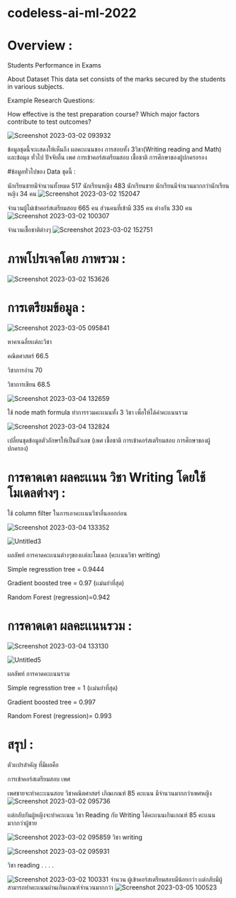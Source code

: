 # codeless-ai-ml-2022


# Overview : 

Students Performance in Exams

About Dataset
This data set consists of the marks secured by the students in various subjects.

Example Research Questions:

How effective is the test preparation course?
Which major factors contribute to test outcomes?




![Screenshot 2023-03-02 093932](https://user-images.githubusercontent.com/96861429/222370068-3c1078e3-b38d-4ebe-ac45-8924ea2aa2d4.png)


ข้อมูลชุดนี้จะเเสดงให้เห็นถึง ผลคะเเนนของ การสอบทั้ง 3วิชา(Writing reading and Math) เเละข้อมุล ทั่วไป ปัจจัยอื่น เพศ การเข้าคอร์สเตรียมสอบ เชื้อชาติ การศึกษาของผู้ปกครอรอง



#ข้อมูลทั่วไปของ Data ชุดนี้ : 


   นักเรียนชายมีจำนวนทั้งหมด 517 นักเรียนหญิง 483 นักเรียนชาย นักเรียนมีจำนวนมากกว่านักเรียนหญิง 34 คน
![Screenshot 2023-03-02 152047](https://user-images.githubusercontent.com/96861429/222371680-f29c38f3-88e7-4132-8ed9-70f9432b25ae.png)



จำนวนผู้ไม่เข้าคอร์สเตรียมสอบ 665 คน  ส่วนคนที่เข้ามี 335 คน ต่างกัน 330 คน
![Screenshot 2023-03-02 100307](https://user-images.githubusercontent.com/96861429/222372078-230d2c7e-e55a-4f5e-91b0-8814a95c849e.png)





จำนวนเชื้อชาติต่างๆ
![Screenshot 2023-03-02 152751](https://user-images.githubusercontent.com/96861429/222373273-35de74ee-a2f4-4b27-9f34-4b575a0306cc.png)





# ภาพโปรเจคโดย ภาพรวม : 



![Screenshot 2023-03-02 153626](https://user-images.githubusercontent.com/96861429/222879549-36deeb86-c9d6-4456-878f-15878114bac8.png)





# การเตรียมข้อมูล : 

![Screenshot 2023-03-05 095841](https://user-images.githubusercontent.com/96861429/222939297-648315bc-0e9c-4459-a5f7-7022acb799be.png)



หาคาเฉลี่ยเเต่ละวิชา 

คณิตศาสตร์ 66.5

วิชาการอ่าน 70

วิชาการเขียน 68.5


![Screenshot 2023-03-04 132659](https://user-images.githubusercontent.com/96861429/222879846-406bbb5f-db56-4991-a7d3-a74b729d2625.png)



ใช้ node math formula ทำการรวมคะเเนนทั้ง 3 วิชา เพื่อให้ได้ค่าคะเเนนรวม






![Screenshot 2023-03-04 132824](https://user-images.githubusercontent.com/96861429/222879913-28f75fdd-431a-4d98-bad1-5ff3027df028.png)

เปลี่ยนชุดข้อมูลตัวอักษรให้เป็นตัวเลข (เพศ เชื้อชาติ การเข้าคอร์สเตรียมสอบ การศึกษาของผู้ปกครอง)



# การคาดเดา ผลคะเเนน วิชา Writing โดยใช้โมเดลต่างๆ  : 

ใช้ column filter ในการเอาคะเเนนวิชาอื่นออกก่อน







![Screenshot 2023-03-04 133352](https://user-images.githubusercontent.com/96861429/222880205-819d4c47-dd2d-4289-a03c-83e9f088091c.png)




![Untitled3](https://user-images.githubusercontent.com/96861429/222880421-257ddbda-4a85-44f8-b12b-4725cee924ba.png)



ผลลัพท์ การคาดคะเเนนต่างๆของเเต่ละโมเดล (คะเเนนวิชา writing)

Simple regresstion tree = 0.9444


Gradient boosted tree = 0.97 (เเม่นยำที่สุด)


Random Forest (regression)=0.942



# การคาดเดา ผลคะเเนนรวม : 





![Screenshot 2023-03-04 133130](https://user-images.githubusercontent.com/96861429/222880657-a21a8c4e-d902-40d6-877d-6702fe30a5c3.png)



![Untitled5](https://user-images.githubusercontent.com/96861429/222880760-4498f7dc-5b01-4e72-90ba-e0e8c3330d15.png)


ผลลัพท์ การคาดคะเเนนรวม

Simple regresstion tree = 1  (เเม่นยำที่สุด)

Gradient boosted tree = 0.997

Random Forest (regression)=  0.993



# สรุป : 
ตัวเเปรสำคัญ ที่มีผลคือ 

การเข้าคอร์สเตรียมสอบ เพศ

เพศชายจะทำคะะเนนสอบ วิชาคณิตศาสตร์ เกิณเกณฑ์ 85 คะเเนน มีจำนวนมากกว่าเพศหญิง
![Screenshot 2023-03-02 095736](https://user-images.githubusercontent.com/96861429/222880953-d7e67a18-22fa-4f21-929a-f2f468bf5ef6.png)


เเต่กลับกันผู้หญิงจะทำคะเเนน วิชา Reading กับ Writing ได้คะเเนนเกินเกณฑ์ 85 คะเเนน มากกว่าผู้ชาย







![Screenshot 2023-03-02 095859](https://user-images.githubusercontent.com/96861429/222939195-360f4386-6fa0-428a-a264-ea783911de08.png)
วิชา writing


![Screenshot 2023-03-02 095931](https://user-images.githubusercontent.com/96861429/222939197-e07ee110-53fb-4b8d-9226-0bdbb7714d89.png)

วิชา reading
.
.
.
.

![Screenshot 2023-03-02 100331](https://user-images.githubusercontent.com/96861429/222939572-ded7d066-64db-401e-bcdc-440c12a4333d.png)
จำนวน ผู้เข้าคอร์สเตรียมสอบมีน้อยกว่า เเต่กลับมีผู้ สามารถทำคะเเนนผ่านเกินเกณฑ์จำนวนมากกว่า
![Screenshot 2023-03-05 100523](https://user-images.githubusercontent.com/96861429/222939668-d9a2197a-c732-45ee-8fab-d5f221491ee9.png)







